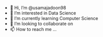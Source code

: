 - 👋 Hi, I’m @usamajadoon98
- 👀 I’m interested in Data Science
- 🌱 I’m currently learning Computer Science
- 💞️ I’m looking to collaborate on 
- 📫 How to reach me ...

<!---
usamajadoon98/usamajadoon98 is a ✨ special ✨ repository because its `README.md` (this file) appears on your GitHub profile.
You can click the Preview link to take a look at your changes.
--->
